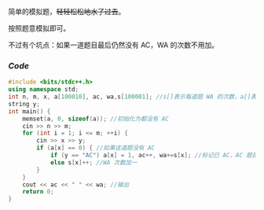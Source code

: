 简单的模拟题，~~轻轻松松地水了过去~~。

按照题意模拟即可。

不过有个坑点：如果一道题目最后仍然没有 AC，WA 的次数不用加。

### $Code$

```cpp
#include <bits/stdc++.h>
using namespace std;
int n, m, x, a[100010], ac, wa,s[100001]; //s[]表示每道题 WA 的次数，a[]表示每道题是否 AC
string y;
int main() {
	memset(a, 0, sizeof(a)); //初始化为都没有 AC
	cin >> n >> m;
	for (int i = 1; i <= m; ++i) {
		cin >> x >> y;
		if (a[x] == 0) { //如果这道题没有 AC
			if (y == "AC") a[x] = 1, ac++, wa+=s[x]; //标记已 AC，AC 题目数量加一，WA 次数加上（坑点）
			else s[x]++; //WA 次数加一
		}
	}
	cout << ac << " " << wa; //输出
	return 0;
}
```